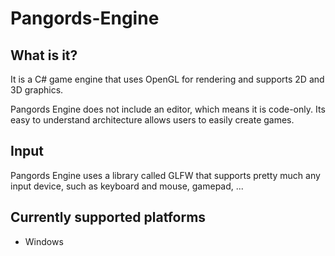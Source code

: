 # Pangords-Engine
## What is it?
It is a C# game engine that uses OpenGL for rendering and supports 2D and 3D graphics.

Pangords Engine does not include an editor, which means it is code-only. Its easy to understand architecture allows users to easily create games.

## Input
Pangords Engine uses a library called GLFW that supports pretty much any input device, such as keyboard and mouse, gamepad, ...

## Currently supported platforms
- Windows
